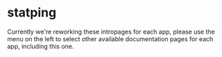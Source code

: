 # statping

Currently we're reworking these intropages for each app, please use the menu on the left to select other available documentation pages for each app, including this one.
